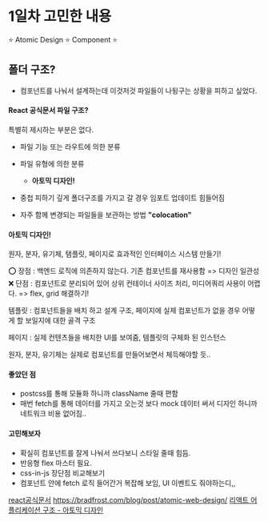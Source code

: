 # 1일차 고민한 내용

⭐️ Atomic Design ⭐️ Component ⭐️

## 폴더 구조?

- 컴포넌트를 나눠서 설계하는데 이것저것 파일들이 나뒹구는 상황을 피하고 싶었다.

#### React 공식문서 파일 구조?

특별히 제시하는 부분은 없다.

- 파일 기능 또는 라우트에 의한 분류

- 파일 유형에 의한 분류

  - <b>아토믹 디자인!</b>

- 중첩 피하기 깊게 폴더구조를 가지고 갈 경우 임포트 업데이트 힘들어짐
- 자주 함께 변경되는 파일들을 보관하는 방법 <b>"colocation"</b>

#### 아토믹 디자인!

원자, 분자, 유기체, 탬플릿, 페이지로 효과적인 인터페이스 시스템 만들기!

⭕️ 장점 : 백엔드 로직에 의존하지 않는다. 기존 컴포넌트를 재사용함 => 디자인 일관성
❌ 단점 : 컴포넌트로 분리되어 있어 상위 컨테이너 사이즈 처리, 미디어쿼리 사용이 어렵다. => flex, grid 해결하기!

템플릿 : 컴포넌트들을 배치 하고 설계 구조, 페이지에 실제 컴포넌트가 없을 경우 어떻게 할 보일지에 대한 골격 구조

페이지 : 실제 컨텐츠들을 배치한 UI를 보여줌, 템플릿의 구체화 된 인스턴스

원자, 분자, 유기체는 실제로 컴포넌트를 만들어보면서 체득해야할 듯..

#### 좋았던 점

- postcss를 통해 모듈화 하니까 className 줄때 편함
- 매번 fetch를 통해 데이터를 가지고 오는것 보다 mock 데이터 써서
  디자인 하니까 네트워크 비용 없어짐..

#### 고민해보자

- 확실히 컴포넌트를 잘게 나눠서 쓰다보니 스타일 줄때 힘듬.
- 반응형 flex 마스터 필요.
- css-in-js 장단점 비교해보기
- 컴포넌트 안에 fetch 로직 들어간거 복잡해 보임, UI 이벤트도 줘야하는디,,

[react공식문서](https://ko.reactjs.org/docs/faq-structure.html)
https://bradfrost.com/blog/post/atomic-web-design/
[리액트 어플리케이션 구조 - 아토믹 디자인](https://ui.toast.com/weekly-pick/ko_20200213)
